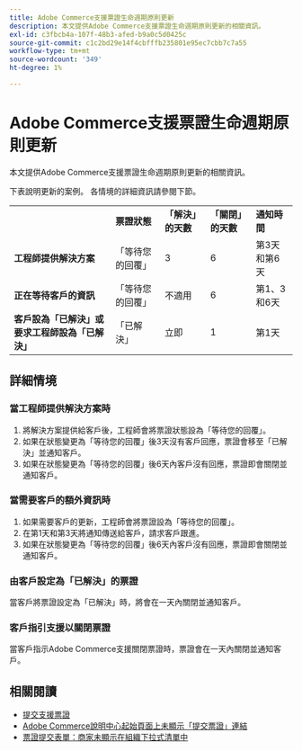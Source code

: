 ```yaml
---
title: Adobe Commerce支援票證生命週期原則更新
description: 本文提供Adobe Commerce支援票證生命週期原則更新的相關資訊。
exl-id: c3fbcb4a-107f-48b3-afed-b9a0c5d0425c
source-git-commit: c1c2bd29e14f4cbfffb235801e95ec7cbb7c7a55
workflow-type: tm+mt
source-wordcount: '349'
ht-degree: 1%

---
```


# Adobe Commerce支援票證生命週期原則更新

本文提供Adobe Commerce支援票證生命週期原則更新的相關資訊。

下表說明更新的案例。 各情境的詳細資訊請參閱下節。

<table>
 <tbody>
 <tr>
 <td class="wysiwyg-text-align-center"> </td>
 <td class="wysiwyg-text-align-center"><strong>票證狀態</strong></td>
 <td class="wysiwyg-text-align-center"><strong>「解決」的天數</strong></td>
 <td class="wysiwyg-text-align-center"><strong>「關閉」的天數</strong></td>
 <td class="wysiwyg-text-align-center"><strong>通知時間</strong></td>
 </tr>
 <tr>
 <td class="wysiwyg-text-align-left"><strong>工程師提供解決方案</strong></td>
 <td class="wysiwyg-text-align-center">「等待您的回覆」</td>
 <td class="wysiwyg-text-align-center">3</td>
 <td class="wysiwyg-text-align-center">6</td>
 <td class="wysiwyg-text-align-center">第3天和第6天</td>
 </tr>
 <tr>
 <td class="wysiwyg-text-align-left"><strong>正在等待客戶的資訊</strong></td>
 <td class="wysiwyg-text-align-center">「等待您的回覆」</td>
 <td class="wysiwyg-text-align-center">不適用</td>
 <td class="wysiwyg-text-align-center">6</td>
 <td class="wysiwyg-text-align-center">第1、3和6天</td>
 </tr>
 <tr>
 <td class="wysiwyg-text-align-left"><strong>客戶設為「已解決」或要求工程師設為「已解決」</strong></td>
 <td class="wysiwyg-text-align-center">「已解決」</td>
 <td class="wysiwyg-text-align-center">立即</td>
 <td class="wysiwyg-text-align-center">1</td>
 <td class="wysiwyg-text-align-center">第1天</td>
 </tr>
 </tbody>
 </table>

## 詳細情境

### 當工程師提供解決方案時

1. 將解決方案提供給客戶後，工程師會將票證狀態設為「等待您的回覆」。
1. 如果在狀態變更為「等待您的回覆」後3天沒有客戶回應，票證會移至「已解決」並通知客戶。
1. 如果在狀態變更為「等待您的回覆」後6天內客戶沒有回應，票證即會關閉並通知客戶。

### 當需要客戶的額外資訊時

1. 如果需要客戶的更新，工程師會將票證設為「等待您的回覆」。
1. 在第1天和第3天將通知傳送給客戶，請求客戶跟進。
1. 如果在狀態變更為「等待您的回覆」後6天內客戶沒有回應，票證即會關閉並通知客戶。

### 由客戶設定為「已解決」的票證

當客戶將票證設定為「已解決」時，將會在一天內關閉並通知客戶。

### 客戶指引支援以關閉票證

當客戶指示Adobe Commerce支援關閉票證時，票證會在一天內關閉並通知客戶。

## 相關閱讀

* [提交支援票證](/help/help-center-guide/help-center/magento-help-center-user-guide.md#submit-ticket)
* [Adobe Commerce說明中心起始頁面上未顯示「提交票證」連結](/help/help-center-guide/help-center/magento-help-center-user-guide.md#no-submit-link)
* [票證提交表單：商家未顯示在組織下拉式清單中](/help/help-center-guide/help-center/magento-help-center-user-guide.md#merchant-not-displayed)
